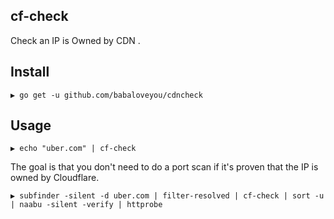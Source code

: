 ## cf-check
Check an IP is Owned by CDN .

## Install
```
▶ go get -u github.com/babaloveyou/cdncheck
```

## Usage
```
▶ echo "uber.com" | cf-check
```

The goal is that you don't need to do a port scan if it's proven that the IP is owned by Cloudflare.

```
▶ subfinder -silent -d uber.com | filter-resolved | cf-check | sort -u | naabu -silent -verify | httprobe
```
